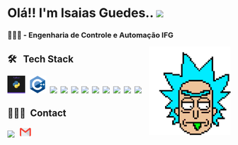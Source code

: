 
<h1 align="left">Olá!! I'm Isaias Guedes.. <img src="https://raw.githubusercontent.com/kaueMarques/kaueMarques/master/hi.gif" height="30px"> </h1>
<h3>👨🏼‍🎓 - Engenharia de Controle e Automação IFG</h3>
<img src="incos/rick-and-morty-rick-sanchez.gif" alt="Alt Text" height="200em" align="right" >


## 🛠 &nbsp; Tech Stack
<img src="incos/python.svg" height= "40px"/>&nbsp;
<img src= "incos/incocplus.svg" height= "40px">&nbsp;
<img src="https://cdn.jsdelivr.net/gh/devicons/devicon/icons/html5/html5-original-wordmark.svg" height= "40px"/>&nbsp;
<img src="https://cdn.jsdelivr.net/gh/devicons/devicon/icons/css3/css3-original-wordmark.svg" height= "40px"/>&nbsp;
<img src="https://cdn.jsdelivr.net/gh/devicons/devicon/icons/javascript/javascript-original.svg" height= "40px"/>&nbsp;
<img src="https://cdn.jsdelivr.net/gh/devicons/devicon/icons/postgresql/postgresql-original-wordmark.svg" height= "40px"/>&nbsp;
<img src="https://cdn.jsdelivr.net/gh/devicons/devicon/icons/sqlite/sqlite-original.svg" height= "40px"/>&nbsp;
<img src="https://cdn.jsdelivr.net/gh/devicons/devicon/icons/flask/flask-original.svg" height= "40px"/>&nbsp;
<img src="https://cdn.jsdelivr.net/gh/devicons/devicon/icons/arduino/arduino-original-wordmark.svg" height= "40px"/>&nbsp;
<img src="https://cdn.jsdelivr.net/gh/devicons/devicon/icons/figma/figma-original.svg" height= "40px"/>&nbsp;
<img src="https://cdn.jsdelivr.net/gh/devicons/devicon/icons/git/git-original.svg" height= "40px"/>

## 🙋🏻‍♂️&nbsp; Contact
<a href="linkedin.com/in/isaias-a-26a6161b4"><img src="https://cdn.jsdelivr.net/gh/devicons/devicon/icons/linkedin/linkedin-original.svg" height="25px"/></a>&nbsp;&nbsp;
<a href="mailto:isaiasguedesdearaujo30@gmail.com"><img src="incos/gmail.png" height="25px" /></a>





